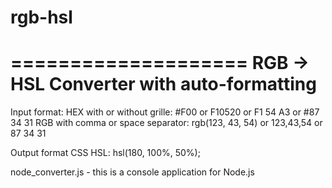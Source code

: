 # rgb-hsl

====================
RGB -> HSL Converter
with auto-formatting
====================
Input format:
HEX with or without grille: #F00 or F10520 or F1 54 A3 or #87 34 31
RGB with comma or space separator: rgb(123, 43, 54) or 123,43,54 or 87 34 31

Output format CSS HSL:
hsl(180, 100%, 50%);

node_converter.js - this is a console application for Node.js
